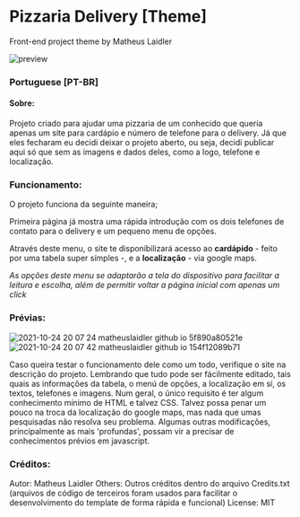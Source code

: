 # Pizzaria Delivery [Theme]
Front-end project theme by Matheus Laidler

![preview](https://user-images.githubusercontent.com/76860503/119253444-a8afba80-bb87-11eb-847f-28b8d76860d8.png)

### Portuguese [PT-BR]

#### Sobre:
  Projeto criado para ajudar uma pizzaria de um conhecido que queria apenas um site para cardápio e número de telefone para o delivery. Já que eles fecharam eu decidi deixar o projeto aberto, ou seja, decidi publicar aqui só que sem as imagens e dados deles, como a logo, telefone e localização.
  
### Funcionamento:
  O projeto funciona da seguinte maneira;
  
  Primeira página já mostra uma rápida introdução com os dois telefones de contato para o delivery e um pequeno menu de opções.
  
  Através deste menu, o site te disponibilizará acesso ao **cardápido** - feito por uma tabela super símples -, e a **localização** - via google maps.
  
  *As opções deste menu se adaptarão a tela do dispositivo para facilitar a leitura e escolha, além de permitir voltar a página inicial com apenas um click*

### Prévias:
![2021-10-24 20 07 24 matheuslaidler github io 5f890a80521e](https://user-images.githubusercontent.com/76860503/138616629-ed623dbf-bef4-4d27-8331-ffd7994dd887.png)
![2021-10-24 20 07 42 matheuslaidler github io 154f12089b71](https://user-images.githubusercontent.com/76860503/138616634-98b2f36f-d8b1-4148-9b3a-89dd1cac036e.png)

Caso queira testar o funcionamento dele como um todo, verifique o site na descrição do projeto.
Lembrando que tudo pode ser fácilmente editado, tais quais as informações da tabela, o menú de opções, a localização em sí, os textos, telefones e imagens.
Num geral, o único requisito é ter algum conhecimento mínimo de HTML e talvez CSS. Talvez possa penar um pouco na troca da localização do google maps, mas nada que umas pesquisadas não resolva seu problema. Algumas outras modificações, principalmente as mais 'profundas', possam vir a precisar de conhecimentos prévios em javascript.

### Créditos:
Autor: Matheus Laidler
Others: Outros créditos dentro do arquivo Credits.txt (arquivos de código de terceiros foram usados para facilitar o desenvolvimento do template de forma rápida e funcional)
License: MIT
